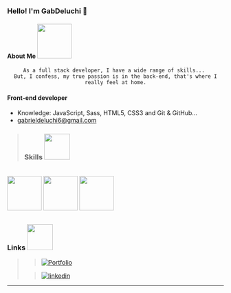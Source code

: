 ### Hello! I'm GabDeluchi 👋

#### About Me <img src="https://user-images.githubusercontent.com/98788821/209613851-2c554bb7-4571-4322-b7c3-1e34ca111dd1.gif" width="80" height="80"/>

<div align="center">

    As a full stack developer, I have a wide range of skills... 
    But, I confess, my true passion is in the back-end, that's where I really feel at home.

</div>


#### Front-end developer

- Knowledge: JavaScript, Sass, HTML5, CSS3 and Git & GitHub...
- gabrieldeluchi6@gmail.com

>### Skills <img src="https://user-images.githubusercontent.com/98788821/209614966-decb7a0e-03fe-425a-837d-cd511d6197ee.gif" width="60" height="60"/> 

  <div style="display: inline_block"><br>
  <img src="https://cdn.jsdelivr.net/gh/devicons/devicon/icons/html5/html5-original.svg" width="80" height="80"/>
  <img src="https://cdn.jsdelivr.net/gh/devicons/devicon/icons/css3/css3-original.svg" width="80" height="80"/>
  <img src="https://cdn.jsdelivr.net/gh/devicons/devicon/icons/javascript/javascript-plain.svg" width="80" height="80"/>
  </div>
  
  ##
  
### Links <img src="https://wealthie.works/wp-content/uploads/WLTH_Fox_Loop_v001.gif" width="60" height="60"/>
>>[![Portfolio](https://img.shields.io/badge/Portfolio-000000?style=for-the-badge&logoColor=white)](https://)
>
>>[![linkedin](https://img.shields.io/badge/linkedin-0A66C2?style=for-the-badge&logo=linkedin&logoColor=white)](https://)

---

<!---
GabDeluchi/GabDeluchi is a ✨ special ✨ repository because its `README.md` (this file) appears on your GitHub profile.
You can click the Preview link to take a look at your changes.
--->
